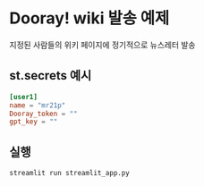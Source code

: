 # Dooray! wiki 발송 예제

지정된 사람들의 위키 페이지에 정기적으로 뉴스레터 발송

## st.secrets 예시

```toml
[user1]
name = "mr21p"
Dooray_token = ""
gpt_key = ""
```
## 실행
```
streamlit run streamlit_app.py
```